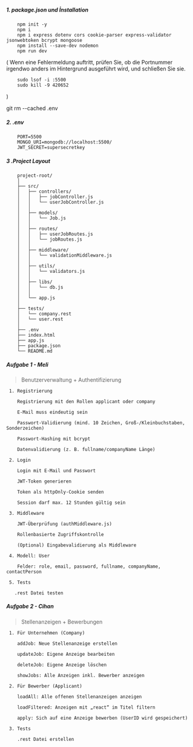 ##### 1. package.json und İnstallation

        npm init -y
        npm i
        npm i express dotenv cors cookie-parser express-validator jsonwebtoken bcrypt mongoose
        npm install --save-dev nodemon
        npm run dev

(
Wenn eine Fehlermeldung auftritt, prüfen Sie, ob die Portnummer irgendwo anders im Hintergrund ausgeführt wird, und schließen Sie sie.

        sudo lsof -i :5500
        sudo kill -9 420652

)

git rm --cached .env

##### 2. .env

        PORT=5500
        MONGO_URI=mongodb://localhost:5500/
        JWT_SECRET=supersecretkey

##### 3 .Project Layout

        project-root/
        │
        ├── src/
        │   ├── controllers/
        │   │   ├── jobController.js
        │   │   └── userJobController.js
        │   │
        │   ├── models/
        │   │   └── Job.js
        │   │
        │   ├── routes/
        │   │   ├── userJobRoutes.js
        │   │   └── jobRoutes.js
        │   │
        │   ├── middleware/
        │   │   └── validationMiddleware.js
        │   │
        │   ├── utils/
        │   │   └── validators.js
        │   │
        │   ├── libs/
        │   │   └── db.js
        │   │
        │   └── app.js
        │
        ├── tests/
        │   └── company.rest
        │   └── user.rest
        │
        ├── .env
        ├── index.html
        ├── app.js
        ├── package.json
        └── README.md

##### Aufgabe 1 - Meli

> Benutzerverwaltung + Authentifizierung

     1. Registrierung

        Registrierung mit den Rollen applicant oder company

        E-Mail muss eindeutig sein

        Passwort-Validierung (mind. 10 Zeichen, Groß-/Kleinbuchstaben, Sonderzeichen)

        Passwort-Hashing mit bcrypt

        Datenvalidierung (z. B. fullname/companyName Länge)

     2. Login

        Login mit E-Mail und Passwort

        JWT-Token generieren

        Token als httpOnly-Cookie senden

        Session darf max. 12 Stunden gültig sein

     3. Middleware

        JWT-Überprüfung (authMiddleware.js)

        Rollenbasierte Zugriffskontrolle

        (Optional) Eingabevalidierung als Middleware

     4. Modell: User

        Felder: role, email, password, fullname, companyName, contactPerson

     5. Tests

       .rest Datei testen

##### Aufgabe 2 - Cihan

> Stellenanzeigen + Bewerbungen

     1. Für Unternehmen (Company)

        addJob: Neue Stellenanzeige erstellen

        updateJob: Eigene Anzeige bearbeiten

        deleteJob: Eigene Anzeige löschen

        showJobs: Alle Anzeigen inkl. Bewerber anzeigen

     2. Für Bewerber (Applicant)

        loadAll: Alle offenen Stellenanzeigen anzeigen

        loadFiltered: Anzeigen mit „react“ im Titel filtern

        apply: Sich auf eine Anzeige bewerben (UserID wird gespeichert)

     3. Tests

        .rest Datei erstellen
